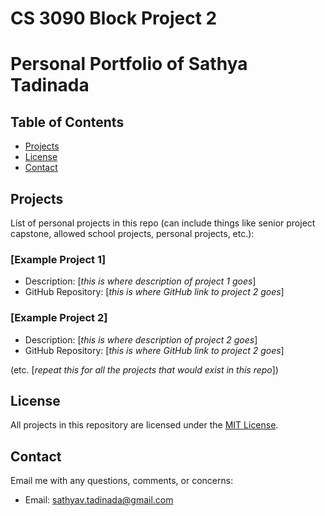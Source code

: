 # CS 3090 Block Project 2

# Personal Portfolio of Sathya Tadinada

## Table of Contents
- [Projects](#projects)
- [License](#license)
- [Contact](#contact)

## Projects
List of personal projects in this repo (can include things like senior project capstone, allowed school projects, personal projects, etc.):

### [Example Project 1]
- Description: [*this is where description of project 1 goes*]
- GitHub Repository: [*this is where GitHub link to project 2 goes*]

### [Example Project 2]
- Description: [*this is where description of project 2 goes*]
- GitHub Repository: [*this is where GitHub link to project 2 goes*]

(etc. [*repeat this for all the projects that would exist in this repo*])

## License
All projects in this repository are licensed under the [MIT License](LICENSE).

## Contact
Email me with any questions, comments, or concerns:

- Email: [sathyav.tadinada@gmail.com](mailto:sathyav.tadinada@gmail.com)

